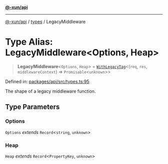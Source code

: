 [**@-xun/api**](../../README.md)

***

[@-xun/api](../../README.md) / [types](../README.md) / LegacyMiddleware

# Type Alias: LegacyMiddleware\<Options, Heap\>

> **LegacyMiddleware**\<`Options`, `Heap`\> = [`WithLegacyTag`](WithLegacyTag.md)\<(`req`, `res`, `middlewareContext`) => `Promisable`\<`unknown`\>\>

Defined in: [packages/api/src/types.ts:95](https://github.com/Xunnamius/api-utils/blob/60863c4db4ba817b2926c481da6a42f07a7c9992/packages/api/src/types.ts#L95)

The shape of a legacy middleware function.

## Type Parameters

### Options

`Options` *extends* `Record`\<`string`, `unknown`\>

### Heap

`Heap` *extends* `Record`\<`PropertyKey`, `unknown`\>
